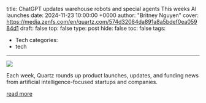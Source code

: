 title: ChatGPT updates warehouse robots and special agents This weeks AI launches
date: 2024-11-23 10:00:00 +0000
author: "Britney Nguyen"
cover: https://media.zenfs.com/en/quartz.com/574d32084da891a8a5bdef0ea05984d1
draft: false
top: false
type: post
hide: false
toc: false
tags:
  - Tech
categories:
  - tech
---

![](https://media.zenfs.com/en/quartz.com/574d32084da891a8a5bdef0ea05984d1)

Each week, Quartz rounds up product launches, updates, and funding news from artificial intelligence-focused startups and companies.

[read more](https://www.yahoo.com/tech/chatgpt-updates-warehouse-robots-special-100000547.html)
